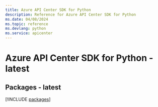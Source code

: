 ```yaml
---
title: Azure API Center SDK for Python
description: Reference for Azure API Center SDK for Python
ms.date: 04/08/2024
ms.topic: reference
ms.devlang: python
ms.service: apicenter
---
```

# Azure API Center SDK for Python - latest
## Packages - latest
[!INCLUDE [packages](api-center-index.md)]
